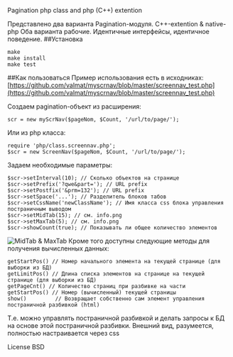 Pagination php class and php (C++) extention

Представлено два варианта Pagination-модуля. C++-extention & native-php Оба варианта рабочие. Идентичные интерфейсы, идентичное поведение.
##Установка
```
make
make install
make test
```

##Как пользоваться
Пример использования есть в исходниках: [https://github.com/valmat/myscrnav/blob/master/screennav_test.php](https://github.com/valmat/myscrnav/blob/master/screennav_test.php)

Создаем pagination-объект из расширения: 

    scr = new myScrNav($pageNom, $Count, '/url/to/page/'); 

Или из php класса:

    require 'php/class.screennav.php';
    $scr = new ScreenNav($pageNom, $Count, '/url/to/page/'); 

Задаем необходимые параметры:

    $scr->setInterval(10); // Сколько объектов на странице
    $scr->setPrefix('?qwe&part='); // URL prefix
    $scr->setPostfix('&prm=132'); // URL prefix
    $scr->setSpace('...'); // Разделитель блоков табов
    $scr->setCssName('newClassName'); // Имя класса css блока управления постраничным выводом
    $scr->setMidTab(15); // см. info.png
    $scr->setMaxTab(5); // см. info.png
    $scr->showCount(true); // Показывать ли общее количество элементов

![MidTab & MaxTab](https://raw2.github.com/valmat/myscrnav/master/info.png)
Кроме того доступны следующие методы для получения вычисленных данных:

    getStartPos() // Номер начального элемента на текущей странице (для выборки из БД)
    getLimitPos() // Длина списка элементов на странице на текущей странице (для выборки из БД)
    getPageCnt() // Количество страниц при разбивке на части
    getStartPos() // Номер (вычисленный) текущей страницы
    show()         // Возвращает собственно сам элемент управления постраничной разбивкой (html)

Т.е. можно управлять постраничной разбивкой и делать запросы к БД на основе этой постраничной разбивки. Внешний вид, разумеется, полностью настраивается через css

License BSD
